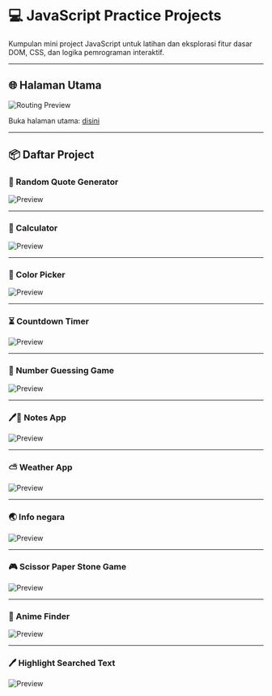 
# 💻 JavaScript Practice Projects

Kumpulan mini project JavaScript  untuk latihan dan eksplorasi fitur dasar DOM, CSS, dan logika pemrograman interaktif.

---

## 🌐 Halaman Utama

![Routing Preview](preview/main-preview.png)

Buka halaman utama: [disini](https://mufacoderz.github.io/Javascript-Practice-Project/)

---

## 📦 Daftar Project

### 📝 Random Quote Generator
![Preview](preview/quote-preview.png)  


---

### 🔢 Calculator
![Preview](preview/calculator-preview.png)  


---

### 🎨 Color Picker
![Preview](preview/color-preview.png)  


---

### ⏳ Countdown Timer
![Preview](preview/timer-preview.png)  


---

### 🎯 Number Guessing Game
![Preview](preview/number-preview.png)  


---

### 🖊📝 Notes App
![Preview](preview/notes-preview.png) 


---

### ⛅ Weather App
![Preview](preview/weather-preview.png) 


---

### 🌏 Info negara
![Preview](preview/negara-preview.png) 


---

### 🎮 Scissor Paper Stone Game
![Preview](preview/scissor-preview.png) 

---

### 🍙 Anime Finder
![Preview](preview/anime-preview.png) 



---

### 🖊️ Highlight Searched Text
![Preview](preview/highlight-preview.png) 




